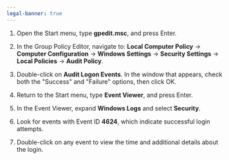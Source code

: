 ```yaml
---
legal-banner: true
---
```


1. Open the Start menu, type **gpedit.msc**, and press Enter.

2. In the Group Policy Editor, navigate to: **Local Computer Policy** → **Computer Configuration** → **Windows Settings** → **Security Settings** → **Local Policies** → **Audit Policy**.

3. Double-click on **Audit Logon Events**. In the window that appears, check both the "Success" and "Failure" options, then click OK.

4. Return to the Start menu, type **Event Viewer**, and press Enter.

5. In the Event Viewer, expand **Windows Logs** and select **Security**.

6. Look for events with Event ID **4624**, which indicate successful login attempts.

7. Double-click on any event to view the time and additional details about the login.

